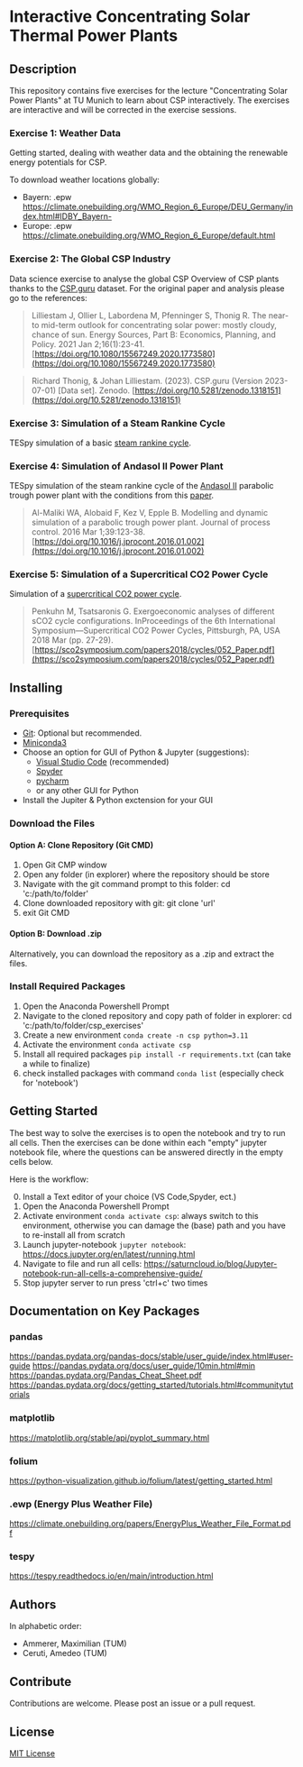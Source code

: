 # Interactive Concentrating Solar Thermal Power Plants

## Description

This repository contains five exercises for the lecture "Concentrating Solar
Power Plants" at TU Munich to learn about CSP interactively. The exercises are
interactive and will be corrected in the exercise sessions.

### Exercise 1: Weather Data

Getting started, dealing with weather data and the obtaining the renewable
energy potentials for CSP.

To download weather locations globally:

- Bayern: .epw <https://climate.onebuilding.org/WMO_Region_6_Europe/DEU_Germany/index.html#IDBY_Bayern->
- Europe: .epw <https://climate.onebuilding.org/WMO_Region_6_Europe/default.html>

### Exercise 2: The Global CSP Industry

Data science exercise to analyse the global CSP Overview of CSP plants
thanks to the [CSP.guru](https://csp.guru/) dataset. For the original paper
and analysis please go to the references:

>Lilliestam J, Ollier L, Labordena M, Pfenninger S, Thonig R. The near-to mid-term outlook for concentrating solar power: mostly cloudy, chance of sun. Energy Sources, Part B: Economics, Planning, and Policy. 2021 Jan 2;16(1):23-41. [https://doi.org/10.1080/15567249.2020.1773580](https://doi.org/10.1080/15567249.2020.1773580)

> Richard Thonig, & Johan Lilliestam. (2023). CSP.guru (Version 2023-07-01) [Data set]. Zenodo. [https://doi.org/10.5281/zenodo.1318151](https://doi.org/10.5281/zenodo.1318151)

### Exercise 3: Simulation of a Steam Rankine Cycle

TESpy simulation of a basic [steam rankine cycle](https://github.com/oemof/tespy/blob/dev/tutorial/basics/rankine.py).

### Exercise 4: Simulation of Andasol II Power Plant

TESpy simulation of the steam rankine cycle of the [Andasol II](https://solarpaces.nrel.gov/project/andasol-2)
parabolic trough power plant with the conditions from this
[paper](https://doi.org/10.1016/j.jprocont.2016.01.002).

> Al-Maliki WA, Alobaid F, Kez V, Epple B. Modelling and dynamic simulation of a parabolic trough power plant. Journal of process control. 2016 Mar 1;39:123-38. [https://doi.org/10.1016/j.jprocont.2016.01.002](https://doi.org/10.1016/j.jprocont.2016.01.002)

### Exercise 5: Simulation of a Supercritical CO2 Power Cycle

Simulation of a [supercritical CO2 power cycle](https://sco2symposium.com/papers2018/cycles/052_Paper.pdf).

> Penkuhn M, Tsatsaronis G. Exergoeconomic analyses of different sCO2 cycle configurations. InProceedings of the 6th International Symposium—Supercritical CO2 Power Cycles, Pittsburgh, PA, USA 2018 Mar (pp. 27-29). [https://sco2symposium.com/papers2018/cycles/052_Paper.pdf](https://sco2symposium.com/papers2018/cycles/052_Paper.pdf)

## Installing

### Prerequisites

- [Git](https://git-scm.com/downloads): Optional but recommended.
- [Miniconda3](https://docs.anaconda.com/free/miniconda/index.html)
- Choose an option for GUI of Python & Jupyter (suggestions):
  - [Visual Studio Code](https://code.visualstudio.com/) (recommended)
  - [Spyder](https://www.spyder-ide.org/>)
  - [pycharm](https://www.jetbrains.com/pycharm/)
  - or any other GUI for Python
- Install the Jupiter & Python exctension for your GUI

### Download the Files

#### Option A: Clone Repository (Git CMD)

1. Open Git CMP window
2. Open any folder (in explorer) where the repository should be store
3. Navigate with the git command prompt to this folder: cd 'c:/path/to/folder'
4. Clone downloaded repository with git: git clone 'url'
5. exit Git CMD

#### Option B: Download .zip

Alternatively, you can download the repository as a .zip and extract the files.

### Install Required Packages

1. Open the Anaconda Powershell Prompt
2. Navigate to the cloned repository and copy path of folder in explorer: cd  'c:/path/to/folder/csp_exercises'
3. Create a new environment `conda create -n csp python=3.11`
4. Activate the environment `conda activate csp`
5. Install all required packages `pip install -r requirements.txt` (can take a while to finalize)
6. check installed packages with command `conda list` (especially check for 'notebook')

## Getting Started

The best way to solve the exercises is to open the notebook and try to run all cells.
Then the exercises can be done within each "empty" jupyter notebook file, where the questions can be answered
directly in the empty cells below.

Here is the workflow:

0. Install a Text editor of your choice (VS Code,Spyder, ect.)
1. Open the Anaconda Powershell Prompt
2. Activate environment `conda activate csp`: always switch to this environment, otherwise you can damage the (base) path and you have to re-install all from scratch
3. Launch jupyter-notebook `jupyter notebook`: <https://docs.jupyter.org/en/latest/running.html>
4. Navigate to file and run all cells: <https://saturncloud.io/blog/Jupyter-notebook-run-all-cells-a-comprehensive-guide/>
5. Stop jupyter server to run press 'ctrl+c' two times

## Documentation on Key Packages

### pandas

<https://pandas.pydata.org/pandas-docs/stable/user_guide/index.html#user-guide>
<https://pandas.pydata.org/docs/user_guide/10min.html#min>
<https://pandas.pydata.org/Pandas_Cheat_Sheet.pdf>
<https://pandas.pydata.org/docs/getting_started/tutorials.html#communitytutorials>

### matplotlib

<https://matplotlib.org/stable/api/pyplot_summary.html>

### folium

<https://python-visualization.github.io/folium/latest/getting_started.html>

### .ewp (Energy Plus Weather File)

<https://climate.onebuilding.org/papers/EnergyPlus_Weather_File_Format.pdf>

### tespy

<https://tespy.readthedocs.io/en/main/introduction.html>

## Authors

In alphabetic order:

- Ammerer, Maximilian (TUM)
- Ceruti, Amedeo (TUM)

## Contribute

Contributions are welcome. Please post an issue or a pull request.

## License

[MIT License](https://en.wikipedia.org/wiki/MIT_License)
